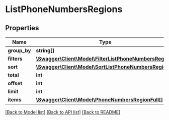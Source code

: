 # ListPhoneNumbersRegions

## Properties
Name | Type | Description | Notes
------------ | ------------- | ------------- | -------------
**group_by** | **string[]** |  | [optional] 
**filters** | [**\Swagger\Client\Model\FilterListPhoneNumbersRegions**](FilterListPhoneNumbersRegions.md) |  | [optional] 
**sort** | [**\Swagger\Client\Model\SortListPhoneNumbersRegions**](SortListPhoneNumbersRegions.md) |  | [optional] 
**total** | **int** |  | [optional] 
**offset** | **int** |  | [optional] 
**limit** | **int** |  | [optional] 
**items** | [**\Swagger\Client\Model\PhoneNumbersRegionFull[]**](PhoneNumbersRegionFull.md) |  | [optional] 

[[Back to Model list]](../README.md#documentation-for-models) [[Back to API list]](../README.md#documentation-for-api-endpoints) [[Back to README]](../README.md)


